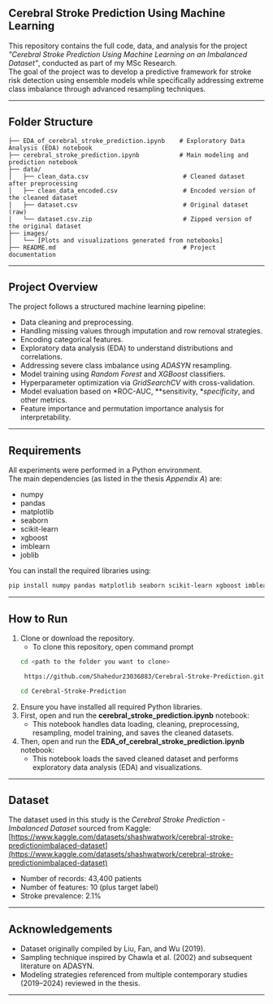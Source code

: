 ## Cerebral Stroke Prediction Using Machine Learning

This repository contains the full code, data, and analysis for the project *"Cerebral Stroke Prediction Using Machine Learning on an Imbalanced Dataset"*, conducted as part of my MSc Research.  
The goal of the project was to develop a predictive framework for stroke risk detection using ensemble models while specifically addressing extreme class imbalance through advanced resampling techniques.

---

## Folder Structure

```plaintext
├── EDA_of_cerebral_stroke_prediction.ipynb    # Exploratory Data Analysis (EDA) notebook
├── cerebral_stroke_prediction.ipynb           # Main modeling and prediction notebook
├── data/
│   ├── clean_data.csv                          # Cleaned dataset after preprocessing
│   ├── clean_data_encoded.csv                  # Encoded version of the cleaned dataset
│   ├── dataset.csv                             # Original dataset (raw)
│   └── dataset.csv.zip                         # Zipped version of the original dataset
├── images/
│   └── [Plots and visualizations generated from notebooks]
├── README.md                                   # Project documentation
```

---

## Project Overview

The project follows a structured machine learning pipeline:
- Data cleaning and preprocessing.
- Handling missing values through imputation and row removal strategies.
- Encoding categorical features.
- Exploratory data analysis (EDA) to understand distributions and correlations.
- Addressing severe class imbalance using *ADASYN* resampling.
- Model training using *Random Forest* and *XGBoost* classifiers.
- Hyperparameter optimization via *GridSearchCV* with cross-validation.
- Model evaluation based on *ROC-AUC, **sensitivity, **specificity*, and other metrics.
- Feature importance and permutation importance analysis for interpretability.

---

## Requirements

All experiments were performed in a Python environment.  
The main dependencies (as listed in the thesis *Appendix A*) are:

- numpy
- pandas
- matplotlib
- seaborn
- scikit-learn
- xgboost
- imblearn
- joblib

You can install the required libraries using:


```bash
pip install numpy pandas matplotlib seaborn scikit-learn xgboost imblearn joblib
```

---

## How to Run

1. Clone or download the repository.
   - To clone this repository, open command prompt
   ```bash
   cd <path to the folder you want to clone>
   ```
   ```bash
    https://github.com/Shahedur23036883/Cerebral-Stroke-Prediction.git
   ```
   ```bash
   cd Cerebral-Stroke-Prediction
   ```
3. Ensure you have installed all required Python libraries.
4. First, open and run the **cerebral_stroke_prediction.ipynb** notebook:
   - This notebook handles data loading, cleaning, preprocessing, resampling, model training, and saves the cleaned datasets.
5. Then, open and run the **EDA_of_cerebral_stroke_prediction.ipynb** notebook:
   - This notebook loads the saved cleaned dataset and performs exploratory data analysis (EDA) and visualizations.

---

## Dataset

The dataset used in this study is the *Cerebral Stroke Prediction - Imbalanced Dataset* sourced from Kaggle:  
[https://www.kaggle.com/datasets/shashwatwork/cerebral-stroke-predictionimbalaced-dataset](https://www.kaggle.com/datasets/shashwatwork/cerebral-stroke-predictionimbalaced-dataset)

- Number of records: 43,400 patients
- Number of features: 10 (plus target label)
- Stroke prevalence: 2.1%

---

## Acknowledgements

- Dataset originally compiled by Liu, Fan, and Wu (2019).
- Sampling technique inspired by Chawla et al. (2002) and subsequent literature on ADASYN.
- Modeling strategies referenced from multiple contemporary studies (2019–2024) reviewed in the thesis.

---
